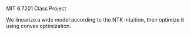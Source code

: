 MIT 6.7201 Class Project

We linearize a wide model according to the NTK intuition, then optimize it using convex optimization.